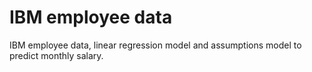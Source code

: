 # IBM employee data 
IBM employee data, linear regression model and assumptions model to predict monthly salary.
